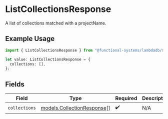 # ListCollectionsResponse

A list of collections matched with a projectName.

## Example Usage

```typescript
import { ListCollectionsResponse } from "@functional-systems/lambdadb/models/operations";

let value: ListCollectionsResponse = {
  collections: [],
};
```

## Fields

| Field                                                             | Type                                                              | Required                                                          | Description                                                       |
| ----------------------------------------------------------------- | ----------------------------------------------------------------- | ----------------------------------------------------------------- | ----------------------------------------------------------------- |
| `collections`                                                     | [models.CollectionResponse](../../models/collectionresponse.md)[] | :heavy_check_mark:                                                | N/A                                                               |